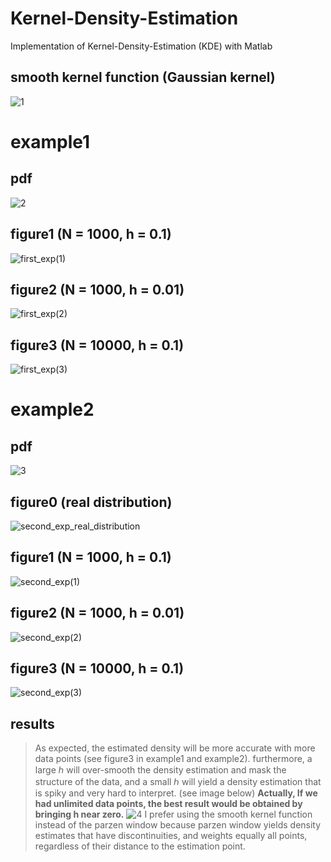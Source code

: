 # Kernel-Density-Estimation
Implementation of Kernel-Density-Estimation (KDE) with Matlab

## smooth kernel function (Gaussian kernel)
![1](https://user-images.githubusercontent.com/85555218/121732801-e90bb400-cb07-11eb-8fa3-e73f0dc976f8.png)

# example1
## pdf
![2](https://user-images.githubusercontent.com/85555218/121733438-bd3cfe00-cb08-11eb-8204-412a0be044c8.png)
## figure1 (N = 1000, h = 0.1)
![first_exp(1)](https://user-images.githubusercontent.com/85555218/121733678-0725e400-cb09-11eb-8b0f-1ff3635a78d1.jpg)
## figure2 (N = 1000, h = 0.01)
![first_exp(2)](https://user-images.githubusercontent.com/85555218/121733723-15740000-cb09-11eb-801b-32d5e8fe6801.jpg)
## figure3 (N = 10000, h = 0.1)
![first_exp(3)](https://user-images.githubusercontent.com/85555218/121733729-186ef080-cb09-11eb-92b3-5475bbca5678.jpg)

# example2
## pdf
![3](https://user-images.githubusercontent.com/85555218/121733845-42281780-cb09-11eb-8feb-ef881ca1eb34.png)
## figure0 (real distribution)
![second_exp_real_distribution](https://user-images.githubusercontent.com/85555218/121733939-5d932280-cb09-11eb-9ff4-56bec59e0cf9.jpg)
## figure1 (N = 1000, h = 0.1)
![second_exp(1)](https://user-images.githubusercontent.com/85555218/121733953-6126a980-cb09-11eb-96c8-2a6706f322b7.jpg)
## figure2 (N = 1000, h = 0.01)
![second_exp(2)](https://user-images.githubusercontent.com/85555218/121733972-671c8a80-cb09-11eb-8bd8-c43bee9ce935.jpg)
## figure3 (N = 10000, h = 0.1)
![second_exp(3)](https://user-images.githubusercontent.com/85555218/121733982-6ab01180-cb09-11eb-8256-eda66b0356f6.jpg)

## results
> As expected, the estimated density will be more accurate with more data points (see figure3 in example1 and example2). furthermore, a large ℎ will over-smooth the density estimation and mask the structure of the data, and a small ℎ will yield a density estimation that is spiky and very hard to interpret. (see image below)
> **Actually, If we had unlimited data points, the best result would be obtained by bringing h near zero.**
>![4](https://user-images.githubusercontent.com/85555218/121736530-ed869b80-cb0c-11eb-8652-a62a924ebbf6.png)
> I prefer using the smooth kernel function instead of the parzen window because parzen window yields density estimates that have discontinuities, and weights equally all points, regardless of their distance to the estimation point.
